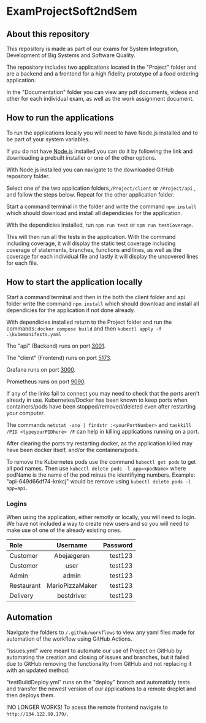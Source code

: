 # ExamProjectSoft2ndSem
## About this repository
This repository is made as part of our exams for System Integration, Development of  Big Systems and Software Quality.

The repository includes two applications located in the "Project" folder and are a backend and a frontend for a high fidelity prototype of a food ordering application. 

In the "Documentation" folder you can view any pdf documents, videos and other for each individual exam, as well as the work assignment document.

## How to run the applications
To run the applications locally you will need to have Node.js installed and to be part of your system variables.

If you do not have [Node.js](https://nodejs.org/en/download/prebuilt-installer) installed you can do it by following the link and downloading a prebuilt installer or one of the other options.

With Node.js installed you can navigate to the downloaded GitHub repository folder. 

Select one of the two application folders,`/Project/client` or `/Project/api` , and follow the steps below. Repeat for the other application folder. 


Start a command terminal in the folder and write the command `npm install` which should download and install all dependicies for the application.

With the dependicies installed, run `npm run test` or `npm run testCoverage`.

This will then run all the tests in the application. With the command including coverage, it will display the static test coverage including coverage of statements, branches, functions and lines, as well as the coverage for each individual file and lastly it will display the uncovered lines for each file.

## How to start the application locally
Start a command terminal and then in the both the client folder and api folder write the command `npm install` which should download and install all dependicies for the application if not done already.

With dependicies installed return to the Project folder and run the commands: `docker compose build` and then `kubectl apply -f .\kubemanifests.yaml`

The "api" (Backend) runs on port [3001](http://localhost/3001).

The "client" (Frontend) runs on port [5173](http://localhost/5173).

Grafana runs on port [3000](http://localhost:3000).

Prometheus runs on port [9090](http://localhost:9090).

If any of the links fail to connect you may need to check that the ports aren't already in use. Kubernetes/Docker has been known to keep ports when containers/pods have been stopped/removed/deleted even after restarting your computer. 

The commands
`netstat -ano | findstr :<yourPortNumber>`
and
`taskkill /PID <typeyourPIDhere> /F`
can help in killing applications running on a port.

After clearing the ports try restarting docker, as the application killed may have been docker itself, and/or the containers/pods.

To remove the Kubernetes pods use the command `kubectl get pods` to get all pod names. Then use `kubectl delete pods -l app=<podName>` where podName is the name of the pod minus the identifiying numbers. Example: "api-649d66df74-knkcj" would be remove using `kubectl delete pods -l app=api`.

### Logins

When using the application, either remotly or locally, you will need to login. We have not included a way to create new users and so you will need to make use of one of the already existing ones.

| Role | Username | Password |
| :--- | :----: | ---: |
| Customer | Abejægeren | test123 |
| Customer | user | test123 |
| Admin | admin | test123 |
| Restaurant | MarioPizzaMaker | test123 |
| Delivery | bestdriver | test123 |

## Automation
Navigate the folders to `/.github/workflows` to view any yaml files made for automation of the workflow using GitHub Actions.

"issues.yml" were meant to automate our use of Project on GitHub by automating the creation and closing of issues and branches, but it failed due to GitHub removing the functionality from GitHub and not replacing it with an updated method.

"testBuildDeploy.yml" runs on the "deploy" branch and automaticly tests and transfer the newest version of our applications to a remote droplet and then deploys them.

!NO LONGER WORKS!
To acess the remote frontend navigate to `http://134.122.90.179/`.
